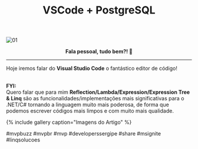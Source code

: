 ﻿---
title: "VSCode + PostgreSQL"
comments: true
excerpt_separator: "Ler mais"
categories:
  - Dica
gallery:
  - url: /assets/images/vscodepostgresql01/01.PNG
    image_path: /assets/images/vscodepostgresql01/01.PNG
    alt: "Imagem Artigo"
  - url: /assets/images/vscodepostgresql01/02.PNG
    image_path: /assets/images/vscodepostgresql01/02.PNG
    alt: "Imagem Artigo"
  - url: /assets/images/vscodepostgresql01/03.PNG
    image_path: /assets/images/vscodepostgresql01/03.PNG
    alt: "Imagem Artigo"
  - url: /assets/images/vscodepostgresql01/04.PNG
    image_path: /assets/images/vscodepostgresql01/04.PNG
    alt: "Imagem Artigo"
  - url: /assets/images/vscodepostgresql01/05.PNG
    image_path: /assets/images/vscodepostgresql01/05.PNG
    alt: "Imagem Artigo"
  - url: /assets/images/vscodepostgresql01/06.PNG
    image_path: /assets/images/vscodepostgresql01/06.PNG
    alt: "Imagem Artigo"
  - url: /assets/images/vscodepostgresql01/07.PNG
    image_path: /assets/images/vscodepostgresql01/07.PNG
    alt: "Imagem Artigo"
  - url: /assets/images/vscodepostgresql01/08.PNG
    image_path: /assets/images/vscodepostgresql01/08.PNG
    alt: "Imagem Artigo"
  - url: /assets/images/vscodepostgresql01/09.PNG
    image_path: /assets/images/vscodepostgresql01/09.PNG
    alt: "Imagem Artigo"
  - url: /assets/images/vscodepostgresql01/10.PNG
    image_path: /assets/images/vscodepostgresql01/10.PNG
    alt: "Imagem Artigo"
  - url: /assets/images/vscodepostgresql01/11.PNG
    image_path: /assets/images/vscodepostgresql01/11.PNG
    alt: "Imagem Artigo"
  - url: /assets/images/vscodepostgresql01/12.PNG
    image_path: /assets/images/vscodepostgresql01/12.PNG
    alt: "Imagem Artigo"
  - url: /assets/images/vscodepostgresql01/13.png
    image_path: /assets/images/vscodepostgresql01/13.png
---

![01]({{site.url}}{{site.baseurl}}/assets/images/vscodepostgres.jpg)

<center><strong>Fala pessoal, tudo bem?! 💚</strong></center>
<hr>


Hoje iremos falar do <strong>Visual Studio Code</strong> o fantástico editor de código!<br />
<br>
<div class="notice--warning">
<strong>FYI:</strong><br>
Quero falar que para mim <strong>Reflection/Lambda/Expression/Expression Tree & Linq</strong> são as funcionalidades/implementações mais significativas para o .NET/C# tornando a linguagem muito mais poderosa, de forma que podemos escrever códigos mais limpos e com muito mais qualidade.
</div>

 
 {% include gallery caption="Imagens do Artigo" %}

 #mvpbuzz #mvpbr #mvp #developerssergipe #share #msignite #linqsolucoes<br><br>
